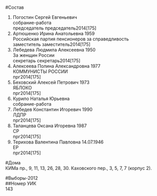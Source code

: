 #Состав  
1. Погостин Сергей Евгеньевич  
    собрание-работа  
    председатель председатель2014[175]  
2. Артюшенко Ирина Анатольевна 1959  
    Российская партия пенсионеров за справедливость  
    заместитель заместитель2014[175]  
3. Лебедева Людмила Алексеевна 1950  
    За женщин России  
    секретарь секретарь2014[175]  
4. Алексеева Полина Александровна 1977  
    КОММУНИСТЫ РОССИИ  
    прг2014[175]  
5. Беховский Алексей Петрович 1973  
    ЯБЛОКО  
    прг2014[175]  
6. Курило Наталья Юрьевна  
    собрание-работа  
7. Лебедев Константин Игоревич 1990  
    ЛДПР  
    прг2014[175]  
8. Таланцева Оксана Игоревна 1987  
    СР  
    прг2014[175]  
9. Терихова Валентина Павловна 14.07.1946   
    ЕР  
    прг2014[175]  
  
#Дома  
КИМа пр.,     9, 11, 13, 26, 28, 30. Каховского пер.,     3, 5, 7, 7 (корпус 2).  
  
#Выборы-2012  
##Номер УИК  
143  
